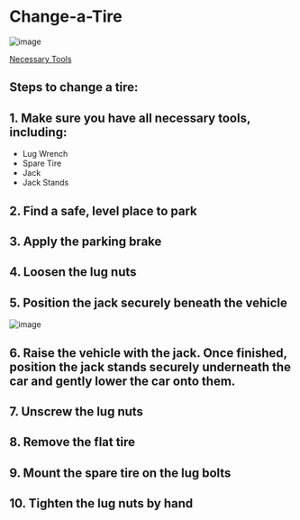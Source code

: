 # Change-a-Tire
![image](https://user-images.githubusercontent.com/89995767/131888861-370d6b82-915f-4f14-99ec-4ef932a4d7bb.png)

[Necessary Tools](https://github.com/coffey55/Change-a-Tire/edit/main/README.md)
## Steps to change a tire:

## 1. Make sure you have all necessary tools, including: 
* Lug Wrench
* Spare Tire
* Jack 
* Jack Stands


## 2. Find a safe, level place to park 

## 3. Apply the parking brake 

## 4. Loosen the lug nuts

## 5. Position the jack securely beneath the vehicle 
![image](https://user-images.githubusercontent.com/89995767/131892626-b2734e9d-bfb8-4c5a-8327-d387e03268dd.png)


## 6. Raise the vehicle with the jack. Once finished, position the jack stands securely underneath the car and gently lower the car onto them.

## 7. Unscrew the lug nuts

## 8. Remove the flat tire

## 9. Mount the spare tire on the lug bolts

## 10. Tighten the lug nuts by hand 


      
